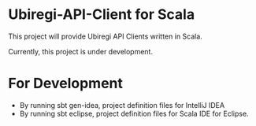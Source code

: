# Ubiregi-API-Client for Scala

This project will provide Ubiregi API Clients written in Scala.

Currently, this project is under development.

# For Development

* By running sbt gen-idea, project definition files for IntelliJ IDEA
* By running sbt eclipse, project definition files for Scala IDE for Eclipse.
